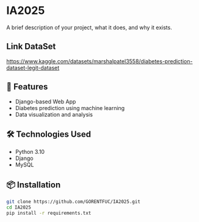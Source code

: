 # IA2025

A brief description of your project, what it does, and why it exists.

## Link DataSet
https://www.kaggle.com/datasets/marshalpatel3558/diabetes-prediction-dataset-legit-dataset

## 🚀 Features
- Django-based Web App
- Diabetes prediction using machine learning
- Data visualization and analysis

## 🛠️ Technologies Used
- Python 3.10
- Django
- MySQL

## 📦 Installation

```bash
git clone https://github.com/GORENTFUC/IA2025.git
cd IA2025
pip install -r requirements.txt

